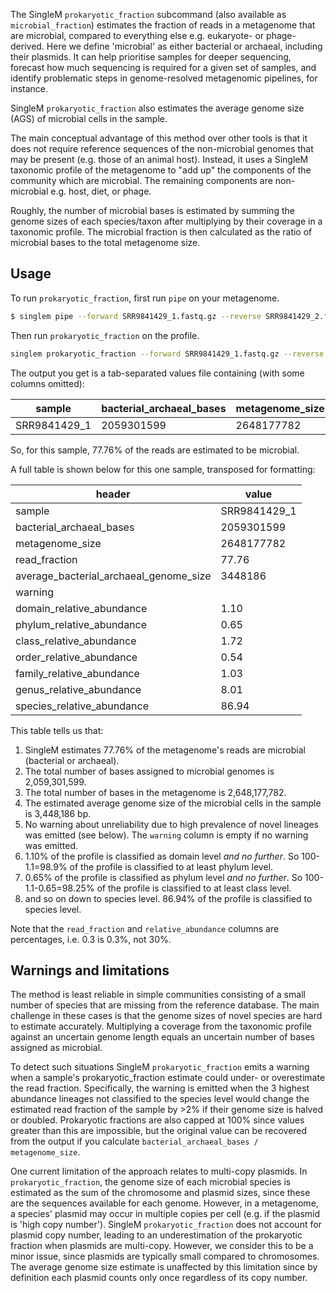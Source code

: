 The SingleM `prokaryotic_fraction` subcommand (also available as `microbial_fraction`) estimates the fraction of reads in a metagenome that are microbial, compared to everything else e.g. eukaryote- or phage-derived. Here we define 'microbial' as either bacterial or archaeal, including their plasmids. It can help prioritise samples for deeper sequencing, forecast how much sequencing is required for a given set of samples, and identify problematic steps in genome-resolved metagenomic pipelines, for instance.

SingleM `prokaryotic_fraction` also estimates the average genome size (AGS) of microbial cells in the sample.

The main conceptual advantage of this method over other tools is that it does not require reference sequences of the non-microbial genomes that may be present (e.g. those of an animal host). Instead, it uses a SingleM taxonomic profile of the metagenome to "add up" the components of the community which are microbial. The remaining components are non-microbial e.g. host, diet, or phage. 

Roughly, the number of microbial bases is estimated by summing the genome sizes of each species/taxon after multiplying by their coverage in a taxonomic profile. The microbial fraction is then calculated as the ratio of microbial bases to the total metagenome size.

## Usage

To run `prokaryotic_fraction`, first run `pipe` on your metagenome.

```bash
$ singlem pipe --forward SRR9841429_1.fastq.gz --reverse SRR9841429_2.fastq.gz --threads 32 -p SRR9841429.profile
```
Then run `prokaryotic_fraction` on the profile.

```bash
singlem prokaryotic_fraction --forward SRR9841429_1.fastq.gz --reverse SRR9841429_2.fastq.gz -p SRR9841429.profile >SRR9841429.smf.tsv
```

The output you get is a tab-separated values file containing (with some columns omitted):

| sample        | bacterial_archaeal_bases  | metagenome_size | read_fraction | .. |
| ------------- | ------------------------- | --------------- | ------------- | -- |
|  SRR9841429_1 |                2059301599 |      2648177782 |         77.76 | .. |

So, for this sample, 77.76% of the reads are estimated to be microbial. 

A full table is shown below for this one sample, transposed for formatting:

| header | value |
| --- | --- |
| sample | SRR9841429_1 |
| bacterial_archaeal_bases | 2059301599 |
| metagenome_size | 2648177782 |
| read_fraction | 77.76 |
| average_bacterial_archaeal_genome_size | 3448186 |
| warning | |
| domain_relative_abundance | 1.10 |
| phylum_relative_abundance | 0.65 |
| class_relative_abundance | 1.72 |
| order_relative_abundance | 0.54 |
| family_relative_abundance | 1.03 |
| genus_relative_abundance | 8.01 |
| species_relative_abundance | 86.94 |

This table tells us that:

1. SingleM estimates 77.76% of the metagenome's reads are microbial (bacterial or archaeal).
2. The total number of bases assigned to microbial genomes is 2,059,301,599.
3. The total number of bases in the metagenome is 2,648,177,782.
4. The estimated average genome size of the microbial cells in the sample is 3,448,186 bp.
5. No warning about unreliability due to high prevalence of novel lineages was emitted (see below). The `warning` column is empty if no warning was emitted.
6. 1.10% of the profile is classified as domain level _and no further_. So 100-1.1=98.9% of the profile is classified to at least phylum level.
7. 0.65% of the profile is classified as phylum level _and no further_. So 100-1.1-0.65=98.25% of the profile is classified to at least class level.
8. and so on down to species level. 86.94% of the profile is classified to species level.

Note that the `read_fraction` and `relative_abundance` columns are percentages, i.e. 0.3 is 0.3%, not 30%. 

## Warnings and limitations

The method is least reliable in simple communities consisting of a small number of species that are missing from the reference database. The main challenge in these cases is that the genome sizes of novel species are hard to estimate accurately. Multiplying a coverage from the taxonomic profile against an uncertain genome length equals an uncertain number of bases assigned as microbial.

To detect such situations SingleM `prokaryotic_fraction` emits a warning when a sample's prokaryotic_fraction estimate could under- or overestimate the read fraction. Specifically, the warning is emitted when the 3 highest abundance lineages not classified to the species level would change the estimated read fraction of the sample by >2% if their genome size is halved or doubled. Prokaryotic fractions are also capped at 100% since values greater than this are impossible, but the original value can be recovered from the output if you calculate `bacterial_archaeal_bases / metagenome_size`.

One current limitation of the approach relates to multi-copy plasmids. In `prokaryotic_fraction`, the genome size of each microbial species is estimated as the sum of the chromosome and plasmid sizes, since these are the sequences available for each genome. However, in a metagenome, a species' plasmid may occur in multiple copies per cell (e.g. if the plasmid is 'high copy number'). SingleM `prokaryotic_fraction` does not account for plasmid copy number, leading to an underestimation of the prokaryotic fraction when plasmids are multi-copy. However, we consider this to be a minor issue, since plasmids are typically small compared to chromosomes. The average genome size estimate is unaffected by this limitation since by definition each plasmid counts only once regardless of its copy number.